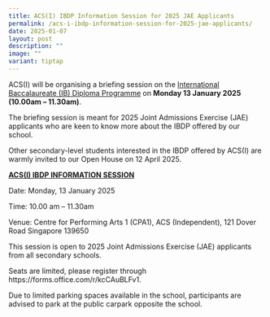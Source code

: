 ```yaml
---
title: ACS(I) IBDP Information Session for 2025 JAE Applicants
permalink: /acs-i-ibdp-information-session-for-2025-jae-applicants/
date: 2025-01-07
layout: post
description: ""
image: ""
variant: tiptap
---
```

<p>ACS(I) will be organising a briefing session on the&nbsp;<a href="https://www.ibo.org/programmes/diploma-programme/what-is-the-dp/" rel="noopener noreferrer nofollow" target="_blank">International Baccalaureate (IB) Diploma Programme</a>&nbsp;on <strong>Monday 13 January 2025 (10.00am – 11.30am)</strong>.</p>
<p>The briefing session is meant for 2025 Joint Admissions Exercise (JAE)
applicants who are keen to know more about the IBDP offered by our school.</p>
<p>Other secondary-level students interested in the IBDP offered by ACS(I)
are warmly invited to our Open House on 12 April 2025.</p>
<p><strong><u>ACS(I) IBDP INFORMATION SESSION</u></strong>
</p>
<p>Date: Monday, 13 January 2025</p>
<p>Time: 10.00 am – 11.30am</p>
<p>Venue: Centre for Performing Arts 1 (CPA1), ACS (Independent), 121 Dover
Road Singapore 139650</p>
<p>This session is open to 2025 Joint Admissions Exercise (JAE) applicants
from all secondary schools.</p>
<p>Seats are limited, please register through <a rel="noopener noreferrer nofollow" target="_blank">https://forms.office.com/r/kcCAuBLFv1</a>.</p>
<p>Due to limited parking spaces available in the&nbsp;school, participants
are advised to park at the public carpark opposite the school.</p>